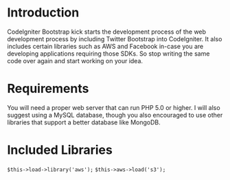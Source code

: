 Introduction
============

CodeIgniter Bootstrap kick starts the development process of the web development process by including Twitter Bootstrap into CodeIgniter. It also includes certain libraries such as AWS and Facebook in-case you are developing applications requiring those SDKs. So stop writing the same code over again and start working on your idea.

Requirements
============

You will need a proper web server that can run PHP 5.0 or higher. I will also suggest using a MySQL database, though you also encouraged to use other libraries that support a better database like MongoDB.

Included Libraries
==================

`$this->load->library('aws');`
`$this->aws->load('s3');`
